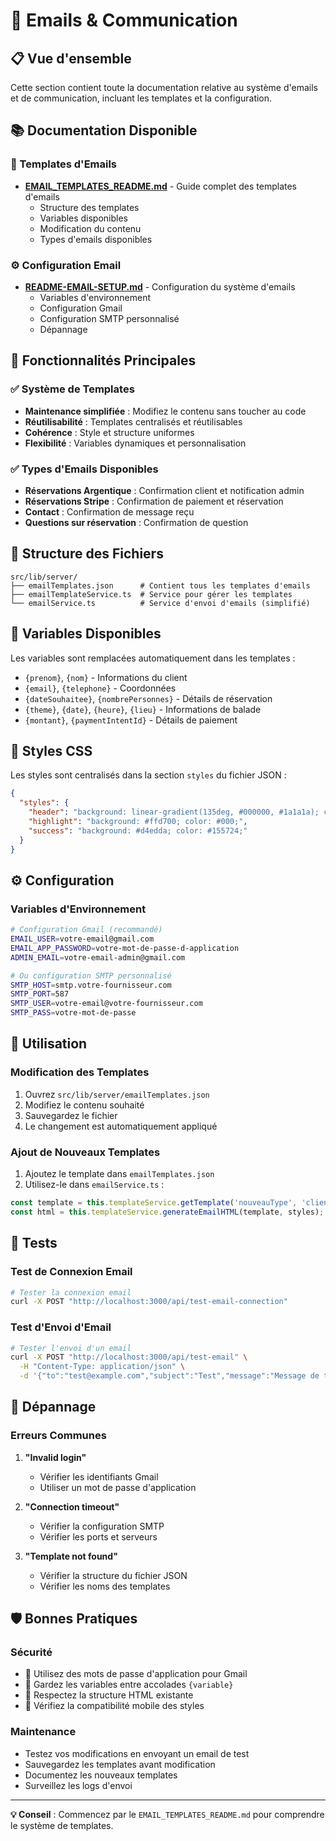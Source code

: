 # 📧 Emails & Communication

## 📋 Vue d'ensemble

Cette section contient toute la documentation relative au système d'emails et de communication, incluant les templates et la configuration.

## 📚 Documentation Disponible

### 📝 Templates d'Emails
- **[EMAIL_TEMPLATES_README.md](05-emails-communication/EMAIL_TEMPLATES_README.md)** - Guide complet des templates d'emails
  - Structure des templates
  - Variables disponibles
  - Modification du contenu
  - Types d'emails disponibles

### ⚙️ Configuration Email
- **[README-EMAIL-SETUP.md](05-emails-communication/README-EMAIL-SETUP.md)** - Configuration du système d'emails
  - Variables d'environnement
  - Configuration Gmail
  - Configuration SMTP personnalisé
  - Dépannage

## 🎯 Fonctionnalités Principales

### ✅ Système de Templates
- **Maintenance simplifiée** : Modifiez le contenu sans toucher au code
- **Réutilisabilité** : Templates centralisés et réutilisables
- **Cohérence** : Style et structure uniformes
- **Flexibilité** : Variables dynamiques et personnalisation

### ✅ Types d'Emails Disponibles
- **Réservations Argentique** : Confirmation client et notification admin
- **Réservations Stripe** : Confirmation de paiement et réservation
- **Contact** : Confirmation de message reçu
- **Questions sur réservation** : Confirmation de question

## 🔧 Structure des Fichiers

```
src/lib/server/
├── emailTemplates.json      # Contient tous les templates d'emails
├── emailTemplateService.ts  # Service pour gérer les templates
└── emailService.ts          # Service d'envoi d'emails (simplifié)
```

## 📝 Variables Disponibles

Les variables sont remplacées automatiquement dans les templates :

- `{prenom}`, `{nom}` - Informations du client
- `{email}`, `{telephone}` - Coordonnées
- `{dateSouhaitee}`, `{nombrePersonnes}` - Détails de réservation
- `{theme}`, `{date}`, `{heure}`, `{lieu}` - Informations de balade
- `{montant}`, `{paymentIntentId}` - Détails de paiement

## 🎨 Styles CSS

Les styles sont centralisés dans la section `styles` du fichier JSON :

```json
{
  "styles": {
    "header": "background: linear-gradient(135deg, #000000, #1a1a1a); color: #ffd700;",
    "highlight": "background: #ffd700; color: #000;",
    "success": "background: #d4edda; color: #155724;"
  }
}
```

## ⚙️ Configuration

### Variables d'Environnement
```bash
# Configuration Gmail (recommandé)
EMAIL_USER=votre-email@gmail.com
EMAIL_APP_PASSWORD=votre-mot-de-passe-d-application
ADMIN_EMAIL=votre-email-admin@gmail.com

# Ou configuration SMTP personnalisé
SMTP_HOST=smtp.votre-fournisseur.com
SMTP_PORT=587
SMTP_USER=votre-email@votre-fournisseur.com
SMTP_PASS=votre-mot-de-passe
```

## 🚀 Utilisation

### Modification des Templates
1. Ouvrez `src/lib/server/emailTemplates.json`
2. Modifiez le contenu souhaité
3. Sauvegardez le fichier
4. Le changement est automatiquement appliqué

### Ajout de Nouveaux Templates
1. Ajoutez le template dans `emailTemplates.json`
2. Utilisez-le dans `emailService.ts` :
```typescript
const template = this.templateService.getTemplate('nouveauType', 'client', variables);
const html = this.templateService.generateEmailHTML(template, styles);
```

## 🧪 Tests

### Test de Connexion Email
```bash
# Tester la connexion email
curl -X POST "http://localhost:3000/api/test-email-connection"
```

### Test d'Envoi d'Email
```bash
# Tester l'envoi d'un email
curl -X POST "http://localhost:3000/api/test-email" \
  -H "Content-Type: application/json" \
  -d '{"to":"test@example.com","subject":"Test","message":"Message de test"}'
```

## 🚨 Dépannage

### Erreurs Communes
1. **"Invalid login"**
   - Vérifier les identifiants Gmail
   - Utiliser un mot de passe d'application

2. **"Connection timeout"**
   - Vérifier la configuration SMTP
   - Vérifier les ports et serveurs

3. **"Template not found"**
   - Vérifier la structure du fichier JSON
   - Vérifier les noms des templates

## 🛡️ Bonnes Pratiques

### Sécurité
- 🔧 Utilisez des mots de passe d'application pour Gmail
- 📝 Gardez les variables entre accolades `{variable}`
- 🎨 Respectez la structure HTML existante
- 📱 Vérifiez la compatibilité mobile des styles

### Maintenance
- Testez vos modifications en envoyant un email de test
- Sauvegardez les templates avant modification
- Documentez les nouveaux templates
- Surveillez les logs d'envoi

---

**💡 Conseil** : Commencez par le `EMAIL_TEMPLATES_README.md` pour comprendre le système de templates.
